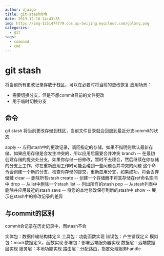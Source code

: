 ```yaml
---
author: djaigo
title: git-stash命令
date: 2019-12-10 14:43:35
img: https://img-1251474779.cos.ap-beijing.myqcloud.com/golang.png
categories: 
  - git
tags: 
  - command
  - cmd
---
```


# git stash
将当前所有更改记录存放于栈区，可以在必要时将当前的更改恢复
应用场景：
* 需要切换分支，但是不想commit目前的文件更改
* 用于临时切换分支

## 命令
git stash
将当前更改存储到栈区，当前文件目录就会回退到最近分支commit的状态

apply   -- 应用stash中的更改记录，调回指定的存储，如果不指明则默认最新存储。如果应用存储是会发生冲突的，所以应用后需要合并冲突
branch  -- 在最初创建存储的提交处分支，如果你存储一份修改，暂时不去理会，然后继续在你存储的分支上工作，你在重新应用工作时可能会碰到一些问题合并冲突的问题
这个命令会创建一个新的分支，检查你存储的提交，重新应用分支，如果成功，将会丢弃储藏
clear   -- 删除所有stash
create  -- 创建一个存储而不将其存储在ref命名空间中
drop    -- 从list中删除一个stash
list    -- 列出所有的stash
pop     -- 从stash列表中删除并应用最近的stash
save    -- 将您的本地修改保存到新的stash中
show    -- 展示在stash中的修改记录的差异

## 与commit的区别
commit会记录在历史记录中，而stash不会

实体包：数据传输结构体定义
工具包：功能函数实现
错误包：产生错误定义
模拟包：mock数据定义，函数实现
部署包：部署远端服务器实现
数据层：远端数据层实现
服务层：本地功能实现
路由层：分配路由，指定处理服务handle